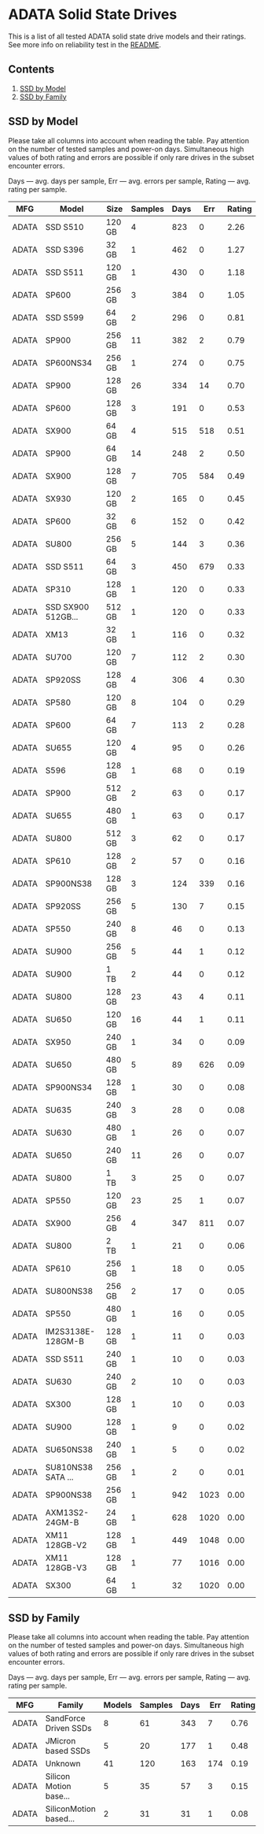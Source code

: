 ADATA Solid State Drives
========================

This is a list of all tested ADATA solid state drive models and their ratings. See
more info on reliability test in the [README](https://github.com/linuxhw/SMART).

Contents
--------

1. [ SSD by Model  ](#ssd-by-model)
2. [ SSD by Family ](#ssd-by-family)

SSD by Model
------------

Please take all columns into account when reading the table. Pay attention on the
number of tested samples and power-on days. Simultaneous high values of both rating
and errors are possible if only rare drives in the subset encounter errors.

Days   — avg. days per sample,
Err    — avg. errors per sample,
Rating — avg. rating per sample.

| MFG       | Model              | Size   | Samples | Days  | Err   | Rating |
|-----------|--------------------|--------|---------|-------|-------|--------|
| ADATA     | SSD S510           | 120 GB | 4       | 823   | 0     | 2.26   |
| ADATA     | SSD S396           | 32 GB  | 1       | 462   | 0     | 1.27   |
| ADATA     | SSD S511           | 120 GB | 1       | 430   | 0     | 1.18   |
| ADATA     | SP600              | 256 GB | 3       | 384   | 0     | 1.05   |
| ADATA     | SSD S599           | 64 GB  | 2       | 296   | 0     | 0.81   |
| ADATA     | SP900              | 256 GB | 11      | 382   | 2     | 0.79   |
| ADATA     | SP600NS34          | 256 GB | 1       | 274   | 0     | 0.75   |
| ADATA     | SP900              | 128 GB | 26      | 334   | 14    | 0.70   |
| ADATA     | SP600              | 128 GB | 3       | 191   | 0     | 0.53   |
| ADATA     | SX900              | 64 GB  | 4       | 515   | 518   | 0.51   |
| ADATA     | SP900              | 64 GB  | 14      | 248   | 2     | 0.50   |
| ADATA     | SX900              | 128 GB | 7       | 705   | 584   | 0.49   |
| ADATA     | SX930              | 120 GB | 2       | 165   | 0     | 0.45   |
| ADATA     | SP600              | 32 GB  | 6       | 152   | 0     | 0.42   |
| ADATA     | SU800              | 256 GB | 5       | 144   | 3     | 0.36   |
| ADATA     | SSD S511           | 64 GB  | 3       | 450   | 679   | 0.33   |
| ADATA     | SP310              | 128 GB | 1       | 120   | 0     | 0.33   |
| ADATA     | SSD SX900 512GB... | 512 GB | 1       | 120   | 0     | 0.33   |
| ADATA     | XM13               | 32 GB  | 1       | 116   | 0     | 0.32   |
| ADATA     | SU700              | 120 GB | 7       | 112   | 2     | 0.30   |
| ADATA     | SP920SS            | 128 GB | 4       | 306   | 4     | 0.30   |
| ADATA     | SP580              | 120 GB | 8       | 104   | 0     | 0.29   |
| ADATA     | SP600              | 64 GB  | 7       | 113   | 2     | 0.28   |
| ADATA     | SU655              | 120 GB | 4       | 95    | 0     | 0.26   |
| ADATA     | S596               | 128 GB | 1       | 68    | 0     | 0.19   |
| ADATA     | SP900              | 512 GB | 2       | 63    | 0     | 0.17   |
| ADATA     | SU655              | 480 GB | 1       | 63    | 0     | 0.17   |
| ADATA     | SU800              | 512 GB | 3       | 62    | 0     | 0.17   |
| ADATA     | SP610              | 128 GB | 2       | 57    | 0     | 0.16   |
| ADATA     | SP900NS38          | 128 GB | 3       | 124   | 339   | 0.16   |
| ADATA     | SP920SS            | 256 GB | 5       | 130   | 7     | 0.15   |
| ADATA     | SP550              | 240 GB | 8       | 46    | 0     | 0.13   |
| ADATA     | SU900              | 256 GB | 5       | 44    | 1     | 0.12   |
| ADATA     | SU900              | 1 TB   | 2       | 44    | 0     | 0.12   |
| ADATA     | SU800              | 128 GB | 23      | 43    | 4     | 0.11   |
| ADATA     | SU650              | 120 GB | 16      | 44    | 1     | 0.11   |
| ADATA     | SX950              | 240 GB | 1       | 34    | 0     | 0.09   |
| ADATA     | SU650              | 480 GB | 5       | 89    | 626   | 0.09   |
| ADATA     | SP900NS34          | 128 GB | 1       | 30    | 0     | 0.08   |
| ADATA     | SU635              | 240 GB | 3       | 28    | 0     | 0.08   |
| ADATA     | SU630              | 480 GB | 1       | 26    | 0     | 0.07   |
| ADATA     | SU650              | 240 GB | 11      | 26    | 0     | 0.07   |
| ADATA     | SU800              | 1 TB   | 3       | 25    | 0     | 0.07   |
| ADATA     | SP550              | 120 GB | 23      | 25    | 1     | 0.07   |
| ADATA     | SX900              | 256 GB | 4       | 347   | 811   | 0.07   |
| ADATA     | SU800              | 2 TB   | 1       | 21    | 0     | 0.06   |
| ADATA     | SP610              | 256 GB | 1       | 18    | 0     | 0.05   |
| ADATA     | SU800NS38          | 256 GB | 2       | 17    | 0     | 0.05   |
| ADATA     | SP550              | 480 GB | 1       | 16    | 0     | 0.05   |
| ADATA     | IM2S3138E-128GM-B  | 128 GB | 1       | 11    | 0     | 0.03   |
| ADATA     | SSD S511           | 240 GB | 1       | 10    | 0     | 0.03   |
| ADATA     | SU630              | 240 GB | 2       | 10    | 0     | 0.03   |
| ADATA     | SX300              | 128 GB | 1       | 10    | 0     | 0.03   |
| ADATA     | SU900              | 128 GB | 1       | 9     | 0     | 0.02   |
| ADATA     | SU650NS38          | 240 GB | 1       | 5     | 0     | 0.02   |
| ADATA     | SU810NS38 SATA ... | 256 GB | 1       | 2     | 0     | 0.01   |
| ADATA     | SP900NS38          | 256 GB | 1       | 942   | 1023  | 0.00   |
| ADATA     | AXM13S2-24GM-B     | 24 GB  | 1       | 628   | 1020  | 0.00   |
| ADATA     | XM11 128GB-V2      | 128 GB | 1       | 449   | 1048  | 0.00   |
| ADATA     | XM11 128GB-V3      | 128 GB | 1       | 77    | 1016  | 0.00   |
| ADATA     | SX300              | 64 GB  | 1       | 32    | 1020  | 0.00   |

SSD by Family
-------------

Please take all columns into account when reading the table. Pay attention on the
number of tested samples and power-on days. Simultaneous high values of both rating
and errors are possible if only rare drives in the subset encounter errors.

Days   — avg. days per sample,
Err    — avg. errors per sample,
Rating — avg. rating per sample.

| MFG       | Family                 | Models | Samples | Days  | Err   | Rating |
|-----------|------------------------|--------|---------|-------|-------|--------|
| ADATA     | SandForce Driven SSDs  | 8      | 61      | 343   | 7     | 0.76   |
| ADATA     | JMicron based SSDs     | 5      | 20      | 177   | 1     | 0.48   |
| ADATA     | Unknown                | 41     | 120     | 163   | 174   | 0.19   |
| ADATA     | Silicon Motion base... | 5      | 35      | 57    | 3     | 0.15   |
| ADATA     | SiliconMotion based... | 2      | 31      | 31    | 1     | 0.08   |
